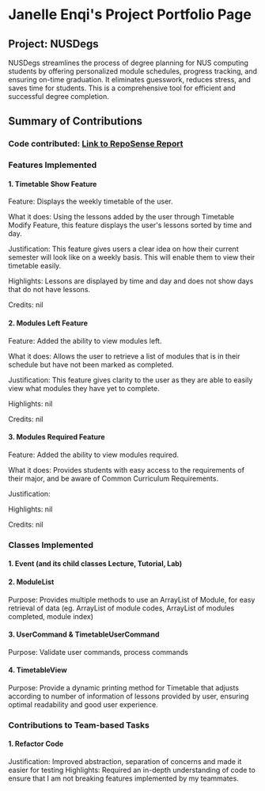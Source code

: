 # Janelle Enqi's Project Portfolio Page

## Project: NUSDegs

NUSDegs streamlines the process of degree planning for NUS computing students by offering personalized module 
schedules, progress tracking, and ensuring on-time graduation. It eliminates guesswork, reduces stress, and saves time 
for students. This is a comprehensive tool for efficient and successful degree completion.

## Summary of Contributions

### Code contributed: [Link to RepoSense Report](https://nus-cs2113-ay2324s1.github.io/tp-dashboard/?search=janelleenqi&breakdown=false&sort=groupTitle%20dsc&sortWithin=title&since=2023-09-22&timeframe=commit&mergegroup=&groupSelect=groupByRepos)

### Features Implemented

#### 1. Timetable Show Feature

Feature: Displays the weekly timetable of the user.

What it does: Using the lessons added by the user through Timetable Modify Feature, this feature displays the user's 
lessons sorted by time and day.

Justification: This feature gives users a clear idea on how their current semester will look like on a weekly basis. 
This will enable them to view their timetable easily.

Highlights: Lessons are displayed by time and day and does not show days that do not have lessons.

Credits: nil

#### 2. Modules Left Feature

Feature: Added the ability to view modules left.

What it does: Allows the user to retrieve a list of modules that is in their schedule but have not been marked as
completed.

Justification: This feature gives clarity to the user as they are able to easily view what modules they have yet to complete.

Highlights: nil

Credits: nil

#### 3. Modules Required Feature

Feature: Added the ability to view modules required.

What it does: Provides students with easy access to the requirements of their major, and be aware of Common Curriculum 
Requirements.

Justification: 

Highlights: nil

Credits: nil

### Classes Implemented

#### 1. Event (and its child classes Lecture, Tutorial, Lab)

#### 2. ModuleList
Purpose: Provides multiple methods to use an ArrayList of Module, for easy retrieval of data (eg. ArrayList of module 
codes, ArrayList of modules completed, module index)

#### 3. UserCommand & TimetableUserCommand
Purpose: Validate user commands, process commands

#### 4. TimetableView
Purpose: Provide a dynamic printing method for Timetable that adjusts according to number of  information of lessons 
provided by user, ensuring optimal readability and good user experience. 

### Contributions to Team-based Tasks

#### 1. Refactor Code

Justification: Improved abstraction, separation of concerns and made it easier for testing
Highlights: Required an in-depth understanding of code to ensure that I am not breaking features implemented by my 
teammates. 

